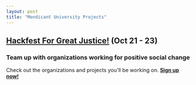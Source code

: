 ```yaml
---
layout: post
title: "Mendicant University Projects"
---
```


## [Hackfest For Great Justice!](hackfest.html)  (Oct 21 - 23)
### Team up with organizations working for positive social change

Check out the organizations and projects you'll be working on. <strong><a href="https://docs.google.com/spreadsheet/viewform?formkey=dHFydDYxa2pKWmdORjJyNjYyV1pLQmc6MQ" target="_blank">Sign up now!</a></strong>
